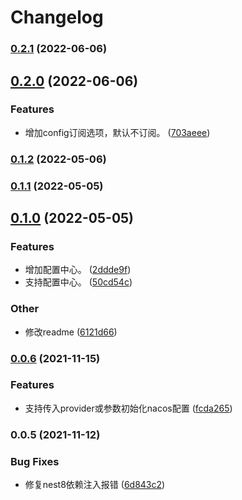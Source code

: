 # Changelog
### [0.2.1](https://github.com/zcws/nest-nacos/compare/v0.2.0...v0.2.1) (2022-06-06)

## [0.2.0](https://github.com/zcws/nest-nacos/compare/v0.1.2...v0.2.0) (2022-06-06)


### Features

* 增加config订阅选项，默认不订阅。 ([703aeee](https://github.com/zcws/nest-nacos/commit/703aeee9006d041cc23c659e4e608f5b4f9130fe))

### [0.1.2](https://github.com/zcws/nest-nacos/compare/v0.1.1...v0.1.2) (2022-05-06)

### [0.1.1](https://github.com/zcws/nest-nacos/compare/v0.1.0...v0.1.1) (2022-05-05)

## [0.1.0](https://github.com/zcws/nest-nacos/compare/v0.0.6...v0.1.0) (2022-05-05)


### Features

* 增加配置中心。 ([2ddde9f](https://github.com/zcws/nest-nacos/commit/2ddde9fbf219aa75e769e78e9d4e2e3d8e577745))
* 支持配置中心。 ([50cd54c](https://github.com/zcws/nest-nacos/commit/50cd54c5005aa88578ba9752464469b44ae2f8d1))


### Other

* 修改readme ([6121d66](https://github.com/zcws/nest-nacos/commit/6121d66fe739bf612f08468c569e96d0ca8f8fbd))

### [0.0.6](https://github.com/Steppenwolf1900/nest-nacos/compare/v0.0.5...v0.0.6) (2021-11-15)


### Features

* 支持传入provider或参数初始化nacos配置 ([fcda265](https://github.com/Steppenwolf1900/nest-nacos/commit/fcda2658334e8182c9bebe871a9237d4d6fa51ca))

### 0.0.5 (2021-11-12)


### Bug Fixes

* 修复nest8依赖注入报错 ([6d843c2](https://github.com/Steppenwolf1900/nest-nacos/commit/6d843c264004a7a0837471c6a3b707f6a6ff9043))
